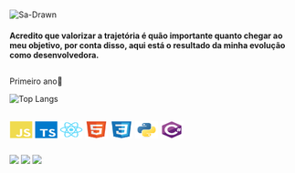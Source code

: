## 
<img align="center" alt="Sa-Drawn"   src="https://lh3.googleusercontent.com/pw/ADCreHet_qNgdodHPGTGN5Prgx9Z9EEdvpY0-RJwmUwmf8LIGHWuq2DMa3agWjXJ2YJI_jf03p6PqxCV5V0HtJFyHIED7uad6FQAP--7kWeK1nWspnVJVcg_DfvXHLBprWLz9IK2pXxkj4gAVSlyjE64rzR6L5w_XKk4_9Uky7oseDda3cRLI3kUR4dUzYQoKEF2NfH7G8xA66CzynmoAF-8PNDvsEP627T_sMlbkYXN_Gb_pZAYnhUAQccinekYDJnuGDxWyim5Ao5A5GU10QBDmCOkeOp-tRHP0cuDovepjSdsq9y7bQbJkC0MkEEGYbx_ERe3_ceRLNqcJ5PLPVCDAA8VyqfeGzfUBY6gL0cP8EqcsAdJBu_ztaoXxb6sBEkbvb-PAEf_58cFY3ni75reST0VpD-d0D8DEmnt8penN_HbAyg50mOic3MfupohmHuAhYDc9e3DnbO2Rxlls2w4wfj8ZSGzhrE8c4pc9PTOtL_j_ED4J7tUKRF2hQJpk7qNTSkppgJvo7zpQwXqMpuW3PYeb-DyGcvBJj9-Z7F5mZXE0fqRcfvQHO0MWODVOH7JiHgkejckuOUjr8X7u5nIxtyc3Pf4D1P74V4eHzzh0N-O0jdjr-Gw7O50XqKCxPxb4RiWR_5hzMRUH_I8efJKH7VN6lk9Y2PXuCNg-kbHmYTTYfV_-jB1pI3iMMxqHFDlBzCo4Cg3Rw7bteyjePWQtTmnA6r5iv5D3URaQoC6fxx9rcjtUZtIEUPXRqE_i2JYw6E_Ji1z15IP6Ahlwm_lF0-H3hPW8RQni_CKDUarL4dfb_lHCE7RRTkSAgDvH-_CI1Vo8d2zjlrUnwvQRfkKSrzKgEaZZrrjcKU-z47xGGXu8yXlahbDEQZ_8PdLPDP0za4zTv9UGTzxDcJEZoXpcAtLrLmdDLvOcMFsOM4ZtnySaN8WaH-IgNaiVJE=w1318-h402-no?authuser=0">

<h4>Acredito que valorizar a trajetória é quão importante quanto chegar ao meu objetivo, por conta disso, aqui está o resultado da minha evolução como desenvolvedora.</h4> 

##
Primeiro ano🌱

![Top Langs](https://github-readme-stats.vercel.app/api/top-langs/?username=anuraghazra&layout=compact)



<div style="display: inline_block"><br>
  <img align="center" alt="Rafa-Js" height="30" width="40" src="https://raw.githubusercontent.com/devicons/devicon/master/icons/javascript/javascript-plain.svg">
  <img align="center" alt="Rafa-Ts" height="30" width="40" src="https://raw.githubusercontent.com/devicons/devicon/master/icons/typescript/typescript-plain.svg">
  <img align="center" alt="Rafa-React" height="30" width="40" src="https://raw.githubusercontent.com/devicons/devicon/master/icons/react/react-original.svg">
  <img align="center" alt="Rafa-HTML" height="30" width="40" src="https://raw.githubusercontent.com/devicons/devicon/master/icons/html5/html5-original.svg">
  <img align="center" alt="Rafa-CSS" height="30" width="40" src="https://raw.githubusercontent.com/devicons/devicon/master/icons/css3/css3-original.svg">
  <img align="center" alt="Rafa-Python" height="30" width="40" src="https://raw.githubusercontent.com/devicons/devicon/master/icons/python/python-original.svg">
  <img align="center" alt="Rafa-Csharp" height="30" width="40" src="https://raw.githubusercontent.com/devicons/devicon/master/icons/csharp/csharp-original.svg">
  
</div>

##
<div> 
  
  <a href="https://www.instagram.com/sa_mariha/" target="_blank"><img src="https://img.shields.io/badge/-Instagram-%23E4405F?style=for-the-badge&logo=instagram&logoColor=white" target="_blank"></a>
  <a href = "mailto:sabrinammgs@gmail.com"><img src="https://img.shields.io/badge/-Gmail-%23333?style=for-the-badge&logo=gmail&logoColor=white" target="_blank"></a>
  <a href="www.linkedin.com/in/sabrina-mariha" target="_blank"><img src="https://img.shields.io/badge/-LinkedIn-%230077B5?style=for-the-badge&logo=linkedin&logoColor=white" target="_blank"></a> 
<!---

SaMariha/SaMariha is a ✨ special ✨ repository because its `README.md` (this file) appears on your GitHub profile.
You can click the Preview link to take a look at your changes.
--->
